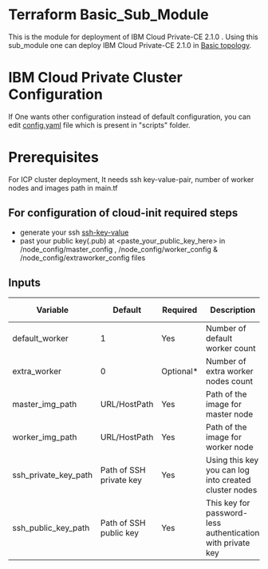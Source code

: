 	
# Terraform Basic_Sub_Module

This is the module for deployment of IBM Cloud Private-CE 2.1.0 . Using this sub_module one can deploy IBM Cloud Private-CE 2.1.0 in [Basic topology][1].

[1]: https://www.ibm.com/developerworks/community/blogs/5092bd93-e659-4f89-8de2-a7ac980487f0/entry/Availability_considerations_for_single_ICP_cluster_topologies?lang=en

# IBM Cloud Private Cluster Configuration

If One wants other configuration instead of default configuration, you can edit [config.yaml][2] file which is present in "scripts" folder.

[2]: https://www.ibm.com/support/knowledgecenter/SSBS6K_2.1.0/installing/config_yaml.html

# Prerequisites

For ICP cluster deployment, It needs ssh key-value-pair, number of worker nodes and images path in main.tf

## For configuration of cloud-init required steps

- generate your ssh [ssh-key-value](https://www.digitalocean.com/community/tutorials/how-to-set-up-ssh-keys-on-ubuntu-1604) 
- past your public key(.pub) at <paste_your_public_key_here> in /node_config/master_config , /node_config/worker_config & /node_config/extraworker_config files

## Inputs
| Variable           | Default       |Required| Description                            |File Location
|--------------------|---------------|--------|----------------------------------------|--------
|default_worker      |1              |Yes    |Number of default worker count|main.tf
|extra_worker          | 0              |Optional*     |Number of extra worker nodes count  |main.tf
|master_img_path          | URL/HostPath        |Yes     |Path of the image for master node | main.tf
|worker_img_path          |    URL/HostPath        |Yes     |Path of the image for worker node | main.tf
|ssh_private_key_path          |  Path of SSH private key |Yes |Using this key you can log into created cluster nodes  |main.tf
|ssh_public_key_path          |  Path of SSH public key |Yes  |This key for password-less authentication with private key |main.tf
